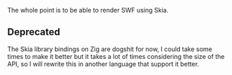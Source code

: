The whole point is to be able to render SWF using Skia.

## Deprecated
The Skia library bindings on Zig are dogshit for now, 
I could take some times to make it better but it takes a lot of times considering the size of the API,
so I will rewrite this in another language that support it better.
